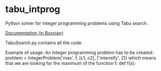 # tabu_intprog
Python solver for integer programming problems using Tabu search.

<a href="https://github.com/farisca/tabu_intprog/blob/master/seminarski-tabu_integer.pdf?raw=true">Documentation (in Bosnian)</a>

TabuSearch.py contains all the code.

Example of usage:
An integer programming problem has to be created:
problem = IntegerProblem('max', f, [c1, c2], ['intensify', 2])
which means that we are looking for the maximum of the function f:
def f(x):
  
